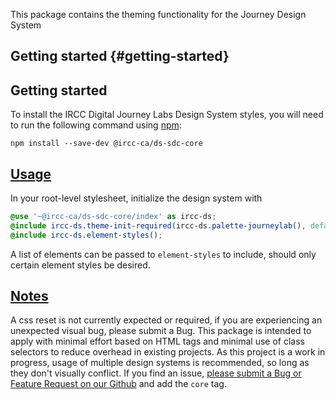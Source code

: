 This package contains the theming functionality for the Journey Design System

## Getting started {#getting-started}
<h2 id='getting-started'>Getting started</h2>

To install the IRCC Digital Journey Labs Design System styles, you will need to run the following command using [npm](https://www.npmjs.com/):

```
npm install --save-dev @ircc-ca/ds-sdc-core
```

## [Usage](#usage)

In your root-level stylesheet, initialize the design system with

```scss
@use '~@ircc-ca/ds-sdc-core/index' as ircc-ds;
@include ircc-ds.theme-init-required(ircc-ds.palette-journeylab(), default, large);
@include ircc-ds.element-styles();
```

A list of elements can be passed to `element-styles` to include, should only certain element styles be desired.

## [Notes](#notes)

A css reset is not currently expected or required, if you are experiencing an unexpected visual bug, please submit a Bug.
This package is intended to apply with minimal effort based on HTML tags and minimal use of class selectors to reduce overhead in existing projects.
As this project is a work in progress, usage of multiple design systems is recommended, so long as they don't visually conflict.
If you find an issue, [please submit a Bug or Feature Request on our Github](https://github.com/IRCC-ca/ds-sdc/issues/new/choose) and add the `core` tag.

